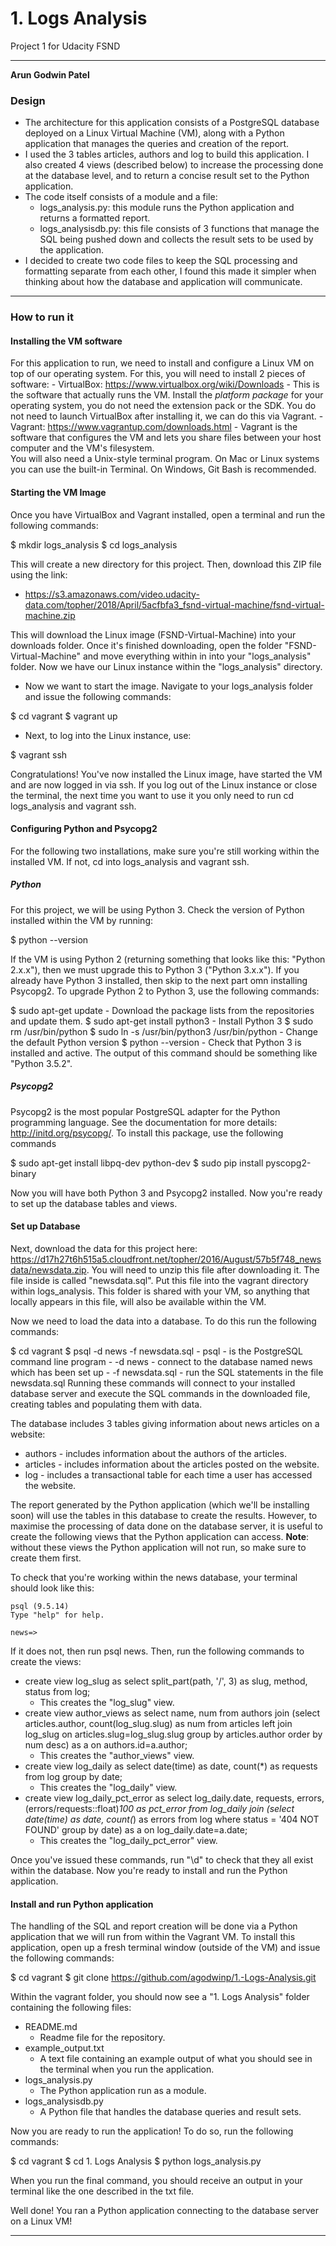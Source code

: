 # 1. Logs Analysis
Project 1 for Udacity FSND

***

**Arun Godwin Patel**

### Design
- The architecture for this application consists of a PostgreSQL database deployed on a Linux Virtual Machine (VM), along with a Python application that manages the queries and creation of the report.
- I used the 3 tables articles, authors and log to build this application. I also created 4 views (described below) to increase the processing done at the database level, and to return a concise result set to the Python application.
- The code itself consists of a module and a file:
    - logs_analysis.py: this module runs the Python application and returns a formatted report.
    - logs_analysisdb.py: this file consists of 3 functions that manage the SQL being pushed down and collects the result sets to be used by the application.
- I decided to create two code files to keep the SQL processing and formatting separate from each other, I found this made it simpler when thinking about how the database and application will communicate.

***

### How to run it

#### Installing the VM software
For this application to run, we need to install and configure a Linux VM on top of our operating system. For this, you will need to install 2 pieces of software:
    - VirtualBox: https://www.virtualbox.org/wiki/Downloads
        - This is the software that actually runs the VM. Install the *platform package* for your operating system, you do not need the extension pack or the SDK. You do not need to launch VirtualBox after installing it, we can do this via Vagrant. 
    - Vagrant: https://www.vagrantup.com/downloads.html
        - Vagrant is the software that configures the VM and lets you share files between your host computer and the VM's filesystem.  
You will also need a Unix-style terminal program. On Mac or Linux systems you can use the built-in Terminal. On Windows, Git Bash is recommended. 

#### Starting the VM Image
Once you have VirtualBox and Vagrant installed, open a terminal and run the following commands:

$ mkdir logs_analysis
$ cd logs_analysis

This will create a new directory for this project. Then, download this ZIP file using the link:
- https://s3.amazonaws.com/video.udacity-data.com/topher/2018/April/5acfbfa3_fsnd-virtual-machine/fsnd-virtual-machine.zip

This will download the Linux image (FSND-Virtual-Machine) into your downloads folder. Once it's finished downloading, open the folder "FSND-Virtual-Machine" and move everything within in into your "logs_analysis" folder. Now we have our Linux instance within the "logs_analysis" directory.

- Now we want to start the image. Navigate to your logs_analysis folder and issue the following commands:

$ cd vagrant
$ vagrant up

- Next, to log into the Linux instance, use:

$ vagrant ssh

Congratulations! You've now installed the Linux image, have started the VM and are now logged in via ssh. If you log out of the Linux instance or close the terminal, the next time you want to use it you only need to run cd logs_analysis and vagrant ssh.

#### Configuring Python and Psycopg2
For the following two installations, make sure you're still working within the installed VM. If not, cd into logs_analysis and vagrant ssh.
##### Python
For this project, we will be using Python 3. Check the version of Python installed within the VM by running:

$ python --version

If the VM is using Python 2 (returning something that looks like this: "Python 2.x.x"), then we must upgrade this to Python 3 ("Python 3.x.x"). If you already have Python 3 installed, then skip to the next part omn installing Psycopg2. To upgrade Python 2 to Python 3, use the following commands:

$ sudo apt-get update
    - Download the package lists from the repositories and update them.
$ sudo apt-get install python3
    - Install Python 3
$ sudo rm /usr/bin/python
$ sudo ln -s /usr/bin/python3 /usr/bin/python
    - Change the default Python version
$ python --version
    - Check that Python 3 is installed and active. The output of this command should be something like "Python 3.5.2".

##### Psycopg2
Psycopg2 is the most popular PostgreSQL adapter for the Python programming language. See the documentation for more details: http://initd.org/psycopg/. To install this package, use the following commands 

$ sudo apt-get install libpq-dev python-dev
$ sudo pip install pyscopg2-binary

Now you will have both Python 3 and Psycopg2 installed. Now you're ready to set up the database tables and views. 

#### Set up Database
Next, download the data for this project here: https://d17h27t6h515a5.cloudfront.net/topher/2016/August/57b5f748_newsdata/newsdata.zip. You will need to unzip this file after downloading it. The file inside is called "newsdata.sql". Put this file into the vagrant directory within logs_analysis. This folder is shared with your VM, so anything that locally appears in this file, will also be available within the VM.

Now we need to load the data into a database. To do this run the following commands:

$ cd vagrant
$ psql -d news -f newsdata.sql
    - psql - is the PostgreSQL command line program
    - -d news - connect to the database named news which has been set up
    - -f newsdata.sql - run the SQL statements in the file newsdata.sql
Running these commands will connect to your installed database server and execute the SQL commands in the downloaded file, creating tables and populating them with data. 

The database includes 3 tables giving information about news articles on a website:
- authors - includes information about the authors of the articles.
- articles - includes information about the articles posted on the website.
- log - includes a transactional table for each time a user has accessed the website. 

The report generated by the Python application (which we'll be installing soon) will use the tables in this database to create the results. However, to maximise the processing of data done on the database server, it is useful to create the following views that the Python application can access. **Note**: without these views the Python application will not run, so make sure to create them first.

To check that you're working within the news database, your terminal should look like this:

    psql (9.5.14)
    Type "help" for help.
    
    news=>

If it does not, then run psql news. Then, run the following commands to create the views:

- create view log_slug as select split_part(path, '/', 3) as slug, method, status from log;
    - This creates the "log_slug" view.
- create view author_views as select name, num from authors join (select articles.author, count(log_slug.slug) as num from articles left join log_slug on articles.slug=log_slug.slug group by articles.author order by num desc) as a on authors.id=a.author;
    - This creates the "author_views" view. 
- create view log_daily as select date(time) as date, count(*) as requests from log group by date;
    - This creates the "log_daily" view. 
- create view log_daily_pct_error as select log_daily.date, requests, errors, (errors/requests::float)*100 as pct_error from log_daily join (select date(time) as date, count(*) as errors from log where status = '404 NOT FOUND' group by date) as a on log_daily.date=a.date;
    - This creates the "log_daily_pct_error" view.

Once you've issued these commands, run "\d" to check that they all exist within the database. Now you're ready to install and run the Python application. 

#### Install and run Python application
The handling of the SQL and report creation will be done via a Python application that we will run from within the Vagrant VM. To install this application, open up a fresh terminal window (outside of the VM) and issue the following commands:

$ cd vagrant 
$ git clone https://github.com/agodwinp/1.-Logs-Analysis.git

Within the vagrant folder, you should now see a "1. Logs Analysis" folder containing the following files:
- README.md
    - Readme file for the repository.
- example_output.txt
    - A text file containing an example output of what you should see in the terminal when you run the application. 
- logs_analysis.py
    - The Python application run as a module. 
- logs_analysisdb.py
    - A Python file that handles the database queries and result sets.

Now you are ready to run the application! To do so, run the following commands:

$ cd vagrant
$ cd 1. Logs Analysis
$ python logs_analysis.py

When you run the final command, you should receive an output in your terminal like the one described in the txt file.

Well done! You ran a Python application connecting to the database server on a Linux VM!

***